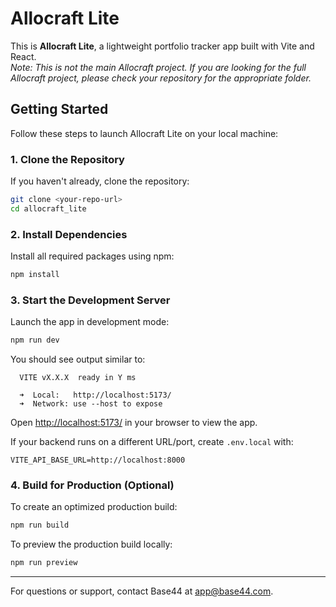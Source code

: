 # Allocraft Lite

This is **Allocraft Lite**, a lightweight portfolio tracker app built with Vite and React.  
_Note: This is not the main Allocraft project. If you are looking for the full Allocraft project, please check your repository for the appropriate folder._

## Getting Started

Follow these steps to launch Allocraft Lite on your local machine:

### 1. Clone the Repository

If you haven't already, clone the repository:

```sh
git clone <your-repo-url>
cd allocraft_lite
```

### 2. Install Dependencies

Install all required packages using npm:

```sh
npm install
```

### 3. Start the Development Server

Launch the app in development mode:

```sh
npm run dev
```

You should see output similar to:

```
  VITE vX.X.X  ready in Y ms

  ➜  Local:   http://localhost:5173/
  ➜  Network: use --host to expose
```

Open [http://localhost:5173/](http://localhost:5173/) in your browser to view the app.

If your backend runs on a different URL/port, create `.env.local` with:

```
VITE_API_BASE_URL=http://localhost:8000
```

### 4. Build for Production (Optional)

To create an optimized production build:

```sh
npm run build
```

To preview the production build locally:

```sh
npm run preview
```

---

For questions or support, contact Base44 at [app@base44.com](mailto:app@base44.com).